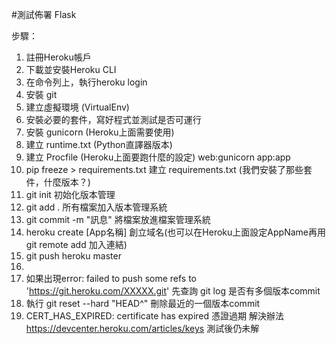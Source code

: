 #測試佈署 Flask

步驟：

1. 註冊Heroku帳戶
2. 下載並安裝Heroku CLI
3. 在命令列上，執行heroku login
4. 安裝 git
5. 建立虛擬環境 (VirtualEnv)
6. 安裝必要的套件，寫好程式並測試是否可運行
7. 安裝 gunicorn (Heroku上面需要使用)
8. 建立 runtime.txt (Python直譯器版本)
9. 建立 Procfile (Heroku上面要跑什麼的設定) web:gunicorn app:app
10. pip freeze > requirements.txt     建立 requirements.txt (我們安裝了那些套件，什麼版本？) 
11. git init                          初始化版本管理
12. git add .                         所有檔案加入版本管理系統
13. git commit -m "訊息"              將檔案放進檔案管理系統
14. heroku create [App名稱]           創立域名(也可以在Heroku上面設定AppName再用git remote add 加入連結)
15. git push heroku master            
16.
17. 如果出現error: failed to push some refs to 'https://git.heroku.com/XXXXX.git' 先查詢 git log 是否有多個版本commit
18. 執行 git reset --hard "HEAD^"  刪除最近的一個版本commit
19. CERT_HAS_EXPIRED: certificate has expired  憑證過期 解決辦法 https://devcenter.heroku.com/articles/keys 測試後仍未解

